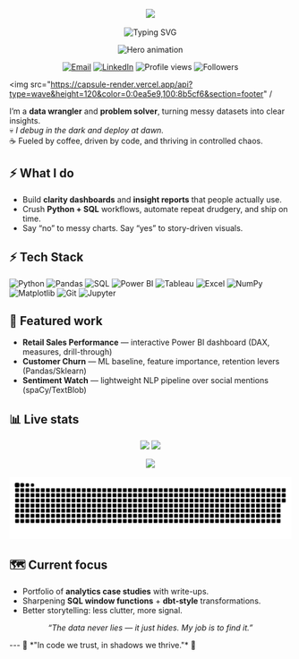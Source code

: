 <!-- 3D CAPSULE HEADER -->
<p align="center">
  <img src="https://capsule-render.vercel.app/api?type=wave&height=120&color=000000&section=footer&fontColor=39FF14" />

</p>

<!-- TYPING INTRO -->
<p align="center">
  <img src="https://readme-typing-svg.demolab.com?font=Fira+Code&weight=600&pause=1200&center=true&vCenter=true&width=900&lines=Data+Analyst+%F0%9F%93%8A;Turning+messy+data+%E2%9A%A0%EF%B8%8F+into+clean+decisions+%E2%9C%85;Python+%7C+SQL+%7C+Power+BI+%7C+Tableau;Dublin%2C+Ireland+%7C+Open+to+Remote%2FHybrid" alt="Typing SVG" />
</p>

<!-- HERO -->
<p align="center">
  <!-- drop your own GIF at /assets/hero.gif -->
  <img src="./assets/hero.gif" alt="Hero animation" width="820" />
</p>

<!-- QUICK CONNECT -->
<p align="center">
  <a href="mailto:hemanthkori333@gmail.com"><img alt="Email" src="https://img.shields.io/badge/Email-hemanthkori333%40gmail.com-red?logo=gmail"></a>
  <a href="https://www.linkedin.com/in/hemanth-kori/"><img alt="LinkedIn" src="https://img.shields.io/badge/LinkedIn-Hemanth%20Kori-0A66C2?logo=linkedin"></a>
  <img alt="Profile views" src="https://komarev.com/ghpvc/?username=hemanthkori&style=flat&color=0ea5e9">
  <img alt="Followers" src="https://img.shields.io/github/followers/hemanthkori?label=Follow&style=flat">
</p>

<!-- WAVY DIVIDER -->
<img src="https://capsule-render.vercel.app/api?type=wave&height=120&color=0:0ea5e9,100:8b5cf6&section=footer" /

<!-- MINI BIO -->

I’m a **data wrangler** and **problem solver**, turning messy datasets into clear insights.  
💀 *I debug in the dark and deploy at dawn.*  
☕ Fueled by coffee, driven by code, and thriving in controlled chaos.

## ⚡ What I do
- Build **clarity dashboards** and **insight reports** that people actually use.
- Crush **Python + SQL** workflows, automate repeat drudgery, and ship on time.
- Say “no” to messy charts. Say “yes” to story-driven visuals.

## ⚡ Tech Stack  
![Python](https://img.shields.io/badge/Python-000000?style=for-the-badge&logo=python&logoColor=39FF14)
![Pandas](https://img.shields.io/badge/Pandas-000000?style=for-the-badge&logo=pandas&logoColor=39FF14)
![SQL](https://img.shields.io/badge/SQL-000000?style=for-the-badge&logo=mysql&logoColor=39FF14)
![Power BI](https://img.shields.io/badge/Power%20BI-000000?style=for-the-badge&logo=powerbi&logoColor=39FF14)
![Tableau](https://img.shields.io/badge/Tableau-000000?style=for-the-badge&logo=tableau&logoColor=39FF14)
![Excel](https://img.shields.io/badge/Excel-000000?style=for-the-badge&logo=microsoftexcel&logoColor=39FF14)
![NumPy](https://img.shields.io/badge/NumPy-000000?style=for-the-badge&logo=numpy&logoColor=39FF14)
![Matplotlib](https://img.shields.io/badge/Matplotlib-000000?style=for-the-badge&logo=plotly&logoColor=39FF14)
![Git](https://img.shields.io/badge/Git-000000?style=for-the-badge&logo=git&logoColor=39FF14)
![Jupyter](https://img.shields.io/badge/Jupyter-000000?style=for-the-badge&logo=jupyter&logoColor=39FF14)


## 🚀 Featured work
- **Retail Sales Performance** — interactive Power BI dashboard (DAX, measures, drill-through)
- **Customer Churn** — ML baseline, feature importance, retention levers (Pandas/Sklearn)
- **Sentiment Watch** — lightweight NLP pipeline over social mentions (spaCy/TextBlob)



## 📊 Live stats 
<p align="center">
  <img height="165" src="https://github-readme-stats.vercel.app/api?username=hemanthkori&show_icons=true&theme=tokyonight&rank_icon=github" />
  <img height="165" src="https://github-readme-streak-stats.herokuapp.com?user=hemanthkori&theme=tokyonight" />
</p>

<p align="center">
  <img height="190" src="https://github-readme-activity-graph.vercel.app/graph?username=hemanthkori&theme=tokyo-night&hide_border=true" />
</p>


<!-- Commit Snake -->
![snake gif](https://github.com/hemanthkori/hemanthkori/blob/output/github-contribution-grid-snake-dark.svg)



## 🗺️ Current focus
- Portfolio of **analytics case studies** with write-ups.
- Sharpening **SQL window functions** + **dbt-style** transformations.
- Better storytelling: less clutter, more signal.

<!-- FOOTER QUOTE -->
<p align="center">
  <em>“The data never lies — it just hides. My job is to find it.”</em>
</p>
<!-- Footer -->
---
🖤 *"In code we trust, in shadows we thrive."* 🖤


